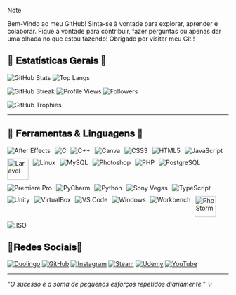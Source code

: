 > [!NOTE]
> Bem-Vindo ao meu GitHub! 
>Sinta-se à vontade para explorar, aprender e colaborar. Fique à vontade para contribuir, fazer perguntas ou apenas dar uma olhada no que estou fazendo!
>Obrigado por visitar meu Git !

## 🔹 𝐄𝐬𝐭𝐚𝐭í𝐬𝐭𝐢𝐜𝐚𝐬 𝐆𝐞𝐫𝐚𝐢𝐬 🔹
![GitHub Stats](https://github-readme-stats.vercel.app/api?username=DevSimionatto&show_icons=true&theme=radical) ![Top Langs](https://github-readme-stats.vercel.app/api/top-langs/?username=DevSimionatto&layout=compact&theme=radical)

![GitHub Streak](https://github-readme-streak-stats.herokuapp.com/?user=DevSimionatto&theme=radical) ![Profile Views](https://komarev.com/ghpvc/?username=DevSimionatto&color=blueviolet&style=for-the-badge) ![Followers](https://img.shields.io/github/followers/DevSimionatto?style=for-the-badge)

![GitHub Trophies](https://github-profile-trophy.vercel.app/?username=DevSimionatto&theme=radical)

---
## 🔹 𝐅𝐞𝐫𝐫𝐚𝐦𝐞𝐧𝐭𝐚𝐬 & 𝐋𝐢𝐧𝐠𝐮𝐚𝐠𝐞𝐧𝐬 🔹 
<p style="display: flex; flex-wrap: wrap; gap: 10px;">
  <img src="https://img.icons8.com/color/48/000000/adobe-after-effects.png" alt="After Effects" title="After Effects"/>
  <img src="https://img.icons8.com/color/48/000000/c-programming.png" alt="C" title="C"/>
  <img src="https://img.icons8.com/color/48/000000/c-plus-plus-logo.png" alt="C++" title="C++"/>
  <img src="https://img.icons8.com/color/48/000000/canva.png" alt="Canva" title="Canva"/>
  <img src="https://img.icons8.com/color/48/000000/css3.png" alt="CSS3" title="CSS3"/>
  <img src="https://img.icons8.com/color/48/000000/html-5.png" alt="HTML5" title="HTML5"/>
  <img src="https://img.icons8.com/color/48/000000/javascript.png" alt="JavaScript" title="JavaScript"/>
  <img src="https://upload.wikimedia.org/wikipedia/commons/9/9a/Laravel.svg" width="48" alt="Laravel" title="Laravel"/>
  <img src="https://img.icons8.com/color/48/000000/linux.png" alt="Linux" title="Linux"/>
  <img src="https://img.icons8.com/color/48/000000/mysql-logo.png" alt="MySQL" title="MySQL"/>
  <img src="https://img.icons8.com/color/48/000000/adobe-photoshop.png" alt="Photoshop" title="Photoshop"/>
  <img src="https://img.icons8.com/color/48/000000/php.png" alt="PHP" title="PHP"/>
  <img src="https://img.icons8.com/color/48/000000/postgreesql.png" alt="PostgreSQL" title="PostgreSQL"/>
  <img src="https://img.icons8.com/color/48/000000/adobe-premiere-pro.png" alt="Premiere Pro" title="Premiere Pro"/>
  <img src="https://img.icons8.com/color/48/000000/pycharm.png" alt="PyCharm" title="PyCharm"/>
  <img src="https://img.icons8.com/color/48/000000/python.png" alt="Python" title="Python"/>
  <img src="https://img.icons8.com/color/48/000000/sony-vegas.png" alt="Sony Vegas" title="Sony Vegas"/>
  <img src="https://img.icons8.com/color/48/000000/typescript.png" alt="TypeScript" title="TypeScript"/>
  <img src="https://img.icons8.com/color/48/000000/unity.png" alt="Unity" title="Unity"/>
  <img src="https://img.icons8.com/color/48/000000/virtualbox.png" alt="VirtualBox" title="VirtualBox"/>
  <img src="https://img.icons8.com/color/48/000000/visual-studio-code-2019.png" alt="VS Code" title="VS Code"/>
  <img src="https://img.icons8.com/color/48/000000/windows-10.png" alt="Windows" title="Windows"/>
  <img src="https://img.icons8.com/color/48/000000/mysql.png" alt="Workbench" title="Workbench"/>
  <img src="https://resources.jetbrains.com/storage/products/phpstorm/img/meta/phpstorm_logo_300x300.png" width="48" alt="PhpStorm" title="PhpStorm"/>
  <img src="https://img.icons8.com/color/48/000000/iso.png" alt=".ISO" title=".ISO"/>
</p>

## 🔹𝐑𝐞𝐝𝐞𝐬 𝐒𝐨𝐜𝐢𝐚𝐢𝐬🔹
[![Duolingo](https://img.shields.io/badge/Duolingo-58CC02?style=for-the-badge&logo=duolingo&logoColor=white)](https://pt.duolingo.com/profile/msimionatt)
[![GitHub](https://img.shields.io/badge/GitHub-181717?style=for-the-badge&logo=github&logoColor=white)](https://github.com/DevSimionatto)
[![Instagram](https://img.shields.io/badge/Instagram-E4405F?style=for-the-badge&logo=instagram&logoColor=white)](https://www.instagram.com/dev.simionatto/)
[![Steam](https://img.shields.io/badge/Steam-000000?style=for-the-badge&logo=steam&logoColor=white)](https://steamcommunity.com/profiles/76561199656365781/)
[![Udemy](https://img.shields.io/badge/Udemy-A435F0?style=for-the-badge&logo=udemy&logoColor=white)](https://www.udemy.com/user/marcos-vinicius-zanela-simionatto/)
[![YouTube](https://img.shields.io/badge/YouTube-FF0000?style=for-the-badge&logo=youtube&logoColor=white)](https://www.youtube.com/@dev.Simionatto)

---
_"O sucesso é a soma de pequenos esforços repetidos diariamente." 💡_
